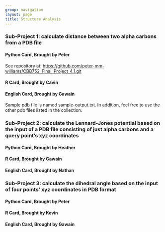 ```yaml
---
group: navigation
layout: page
title: Structure Analysis
---
```




### Sub-Project 1: calculate distance between two alpha carbons from a PDB file

#### Python Card, Brought by Peter
See repository at: https://github.com/peter-mm-williams/CBB752_Final_Project_4.1.git

#### R Card, Brought by Cavin


#### English Card, Brought by Gawain
Sample pdb file is named sample-output.txt. In addition, feel free to use the other pdb files listed in the collection.




### Sub-Project 2: calculate the Lennard-Jones potential based on the input of a PDB file consisting of just alpha carbons and a query point’s xyz coordinates

#### Python Card, Brought by Heather



#### R Card, Brought by Gawain


#### English Card, Brought by Nathan




### Sub-Project 3: calculate the dihedral angle based on the input of four points’ xyz coordinates in PDB format

#### Python Card, Brought by Peter


#### R Card, Brought by Kevin


#### English Card, Brought by Gawain
